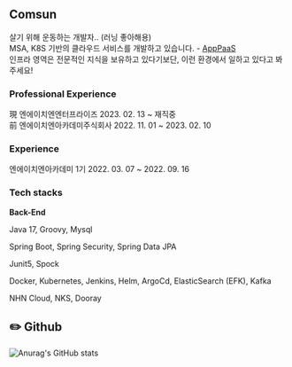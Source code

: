 ## Comsun
살기 위해 운동하는 개발자.. (러닝 좋아해용) <br>
MSA, K8S 기반의 클라우드 서비스를 개발하고 있습니다. - [AppPaaS](https://www.apppaas.com/) <br>
인프라 영역은 전문적인 지식을 보유하고 있다기보단, 이런 환경에서 일하고 있다고 봐주세요! <br>

### Professional Experience

現 엔에이치엔엔터프라이즈    2023. 02. 13 ~ 재직중 <br>
前 엔에이치엔아카데미주식회사 2022. 11. 01 ~ 2023. 02. 10

### Experience
엔에이치엔아카데미 1기      2022. 03. 07 ~ 2022. 09. 16


### Tech stacks

**Back-End**

Java 17, Groovy, Mysql

Spring Boot, Spring Security, Spring Data JPA

Junit5, Spock

Docker, Kubernetes, Jenkins, Helm, ArgoCd, ElasticSearch (EFK), Kafka

NHN Cloud, NKS, Dooray


## ✏️ Github

![Anurag's GitHub stats](https://github-readme-stats.vercel.app/api?username=Com-Sun&show_icons=true&theme=radical) 

<!-- [![Solved.ac프로필](http://mazassumnida.wtf/api/v2/generate_badge?boj=shiningj96)](https://solved.ac/shiningj96) -->
